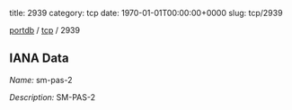 title: 2939
category: tcp
date: 1970-01-01T00:00:00+0000
slug: tcp/2939

[portdb](/) / [tcp](/category/tcp.html) / 2939


## IANA Data

_Name:_ sm-pas-2

_Description:_ SM-PAS-2

